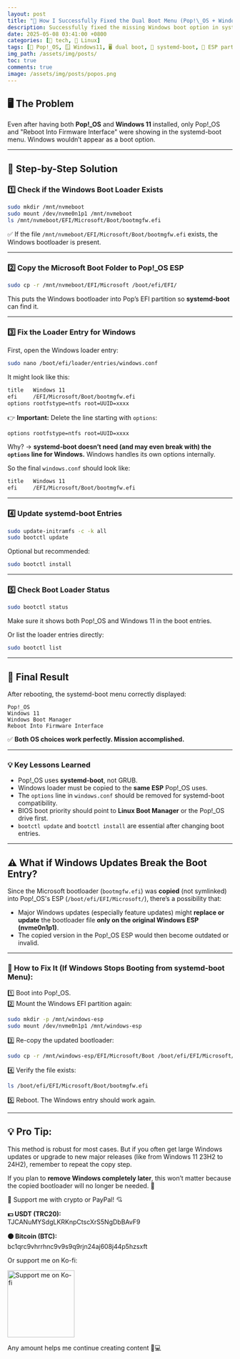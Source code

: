 ```yaml
---
layout: post
title: "📝 How I Successfully Fixed the Dual Boot Menu (Pop!\_OS + Windows)"
description: Successfully fixed the missing Windows boot option in systemd-boot with Pop!_OS 22.04. Step-by-step guide covering ESP partition issues, windows.conf mistakes, and the final working solution.
date: 2025-05-08 03:41:00 +0800
categories: [🤖 tech, 🐧 Linux]
tags: [🐧 Pop!_OS, 🪟 Windows11, 🖥 dual boot, 🧠 systemd-boot, 💾 ESP partition, 🐞 Linux troubleshooting]
img_path: /assets/img/posts/
toc: true 
comments: true 
image: /assets/img/posts/popos.png
---
```


## 🖥️ **The Problem**

Even after having both **Pop!\_OS** and **Windows 11** installed, only Pop!\_OS and "Reboot Into Firmware Interface" were showing in the systemd-boot menu. Windows wouldn’t appear as a boot option.

---

## 🔧 **Step-by-Step Solution**

### 1️⃣ **Check if the Windows Boot Loader Exists**

```bash
sudo mkdir /mnt/nvmeboot
sudo mount /dev/nvme0n1p1 /mnt/nvmeboot
ls /mnt/nvmeboot/EFI/Microsoft/Boot/bootmgfw.efi
```

✅ If the file `/mnt/nvmeboot/EFI/Microsoft/Boot/bootmgfw.efi` exists, the Windows bootloader is present.

---

### 2️⃣ **Copy the Microsoft Boot Folder to Pop!\_OS ESP**

```bash
sudo cp -r /mnt/nvmeboot/EFI/Microsoft /boot/efi/EFI/
```

This puts the Windows bootloader into Pop’s EFI partition so **systemd-boot** can find it.

---

### 3️⃣ **Fix the Loader Entry for Windows**

First, open the Windows loader entry:

```bash
sudo nano /boot/efi/loader/entries/windows.conf
```

It might look like this:

```bash
title   Windows 11
efi     /EFI/Microsoft/Boot/bootmgfw.efi
options rootfstype=ntfs root=UUID=xxxx
```

👉 **Important:** Delete the line starting with `options`:

```bash
options rootfstype=ntfs root=UUID=xxxx
```

Why? → **systemd-boot doesn’t need (and may even break with) the `options` line for Windows.**
Windows handles its own options internally.

So the final `windows.conf` should look like:

```bash
title   Windows 11
efi     /EFI/Microsoft/Boot/bootmgfw.efi
```

---

### 4️⃣ **Update systemd-boot Entries**

```bash
sudo update-initramfs -c -k all
sudo bootctl update
```

Optional but recommended:

```bash
sudo bootctl install
```

---

### 5️⃣ **Check Boot Loader Status**

```bash
sudo bootctl status
```

Make sure it shows both Pop!\_OS and Windows 11 in the boot entries.

Or list the loader entries directly:

```bash
sudo bootctl list
```

---

## 🏁 **Final Result**

After rebooting, the systemd-boot menu correctly displayed:

```
Pop!_OS
Windows 11
Windows Boot Manager
Reboot Into Firmware Interface
```

✅ **Both OS choices work perfectly. Mission accomplished.**

---

### 💡 **Key Lessons Learned**

* Pop!\_OS uses **systemd-boot**, not GRUB.
* Windows loader must be copied to the **same ESP** Pop!\_OS uses.
* The `options` line in `windows.conf` should be removed for systemd-boot compatibility.
* BIOS boot priority should point to **Linux Boot Manager** or the Pop!\_OS drive first.
* `bootctl update` and `bootctl install` are essential after changing boot entries.

---

## ⚠ What if Windows Updates Break the Boot Entry?

Since the Microsoft bootloader (`bootmgfw.efi`) was **copied** (not symlinked) into Pop!_OS's ESP (`/boot/efi/EFI/Microsoft/`), there’s a possibility that:

- Major Windows updates (especially feature updates) might **replace or update** the bootloader file **only on the original Windows ESP (nvme0n1p1)**.
- The copied version in the Pop!_OS ESP would then become outdated or invalid.

---

### 🔄 How to Fix It (If Windows Stops Booting from systemd-boot Menu):

1️⃣ Boot into Pop!_OS.  
2️⃣ Mount the Windows EFI partition again:

```bash
sudo mkdir -p /mnt/windows-esp
sudo mount /dev/nvme0n1p1 /mnt/windows-esp
```

3️⃣ Re-copy the updated bootloader:

```bash
sudo cp -r /mnt/windows-esp/EFI/Microsoft/Boot /boot/efi/EFI/Microsoft/
```

4️⃣ Verify the file exists:

```bash
ls /boot/efi/EFI/Microsoft/Boot/bootmgfw.efi
```

5️⃣ Reboot. The Windows entry should work again.

---

## 💡 Pro Tip:

This method is robust for most cases. But if you often get large Windows updates or upgrade to new major releases (like from Windows 11 23H2 to 24H2), remember to repeat the copy step.

If you plan to **remove Windows completely later**, this won’t matter because the copied bootloader will no longer be needed. 🎉

<div class="donation-box" style="position: relative;">
  <p class="donation-text">💖 Support me with crypto or PayPal! 💘</p>
  <p><strong>💵 USDT (TRC20):</strong><br>TJCANuMYSdgLKRKnpCtscXrS5NgDbBAvF9</p>
  <p><strong>🟠 Bitcoin (BTC):</strong><br>bc1qrc9vhrrhnc9v9s9q9rjn24aj608j44p5hzsxft</p>
  <p>Or support me on Ko-fi:</p>
  
  <div class="img-container" style="position: relative; display: inline-block;">
    <img src="https://cdn.buymeacoffee.com/buttons/v2/default-yellow.png"
         alt="Support me on Ko-fi"
         width="150"
         loading="lazy">    
    <div onclick="window.open('https://ko-fi.com/kikisec', '_blank')" 
         style="position: absolute; top: 0; left: 0; width: 100%; height: 100%; background: transparent; cursor: pointer;">
    </div>
  </div>

  <p class="donation-note">Any amount helps me continue creating content 💬💻</p>
</div>
